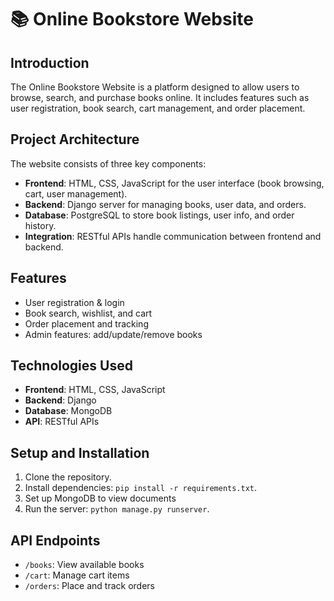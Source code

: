   # 📚 Online Bookstore Website

## Introduction
The Online Bookstore Website is a platform designed to allow users to browse, search, and purchase books online. It includes features such as user registration, book search, cart management, and order placement.


## Project Architecture
The website consists of three key components:
- **Frontend**: HTML, CSS, JavaScript for the user interface (book browsing, cart, user management).
- **Backend**: Django server for managing books, user data, and orders.
- **Database**: PostgreSQL to store book listings, user info, and order history.
- **Integration**: RESTful APIs handle communication between frontend and backend.

## Features
- User registration & login
- Book search, wishlist, and cart
- Order placement and tracking
- Admin features: add/update/remove books

## Technologies Used
- **Frontend**: HTML, CSS, JavaScript
- **Backend**: Django
- **Database**: MongoDB
- **API**: RESTful APIs

## Setup and Installation
1. Clone the repository.
2. Install dependencies: `pip install -r requirements.txt`.
3. Set up MongoDB to view documents
4. Run the server: `python manage.py runserver`.

## API Endpoints
- `/books`: View available books
- `/cart`: Manage cart items
- `/orders`: Place and track orders

